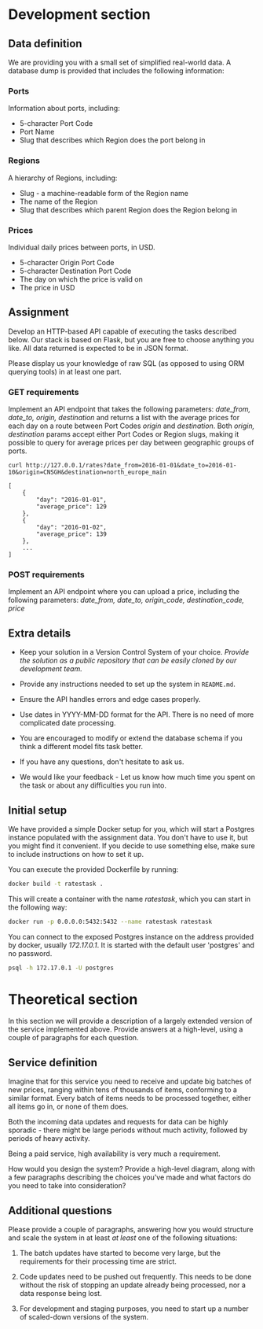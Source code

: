 # Development section 

## Data definition

We are providing you with a small set of simplified real-world data. A
database dump is provided that includes the following information:

### Ports

Information about ports, including:

* 5-character Port Code
* Port Name
* Slug that describes which Region does the port belong in

### Regions

A hierarchy of Regions, including:

* Slug - a machine-readable form of the Region name
* The name of the Region
* Slug that describes which parent Region does the Region belong in

### Prices

Individual daily prices between ports, in USD.

* 5-character Origin Port Code
* 5-character Destination Port Code
* The day on which the price is valid on
* The price in USD

## Assignment

Develop an HTTP-based API capable of executing the tasks described
below. Our stack is based on Flask, but you are free to choose
anything you like. All data returned is expected to be in JSON format.

Please display us your knowledge of raw SQL (as opposed to using ORM querying tools) in at least one part.


### GET requirements

Implement an API endpoint that takes the following parameters:
*date_from, date_to, origin, destination* and returns a list with the
average prices for each day on a route between Port Codes *origin* and
*destination*. Both *origin, destination* params accept either Port
Codes or Region slugs, making it possible to query for average prices
per day between geographic groups of ports.

    curl http://127.0.0.1/rates?date_from=2016-01-01&date_to=2016-01-10&origin=CNSGH&destination=north_europe_main

    [
        {
            "day": "2016-01-01",
            "average_price": 129
        },
        {
            "day": "2016-01-02",
            "average_price": 139
        },
        ...
    ]

### POST requirements

Implement an API endpoint where you can upload a price, including
the following parameters: *date_from, date_to, origin_code,
destination_code, price*

## Extra details

* Keep your solution in a Version Control System of your
  choice. *Provide the solution as a public repository that can be
  easily cloned by our development team.*

* Provide any instructions needed to set up the system in `README.md`.

* Ensure the API handles errors and edge cases properly.

* Use dates in YYYY-MM-DD format for the API. There is no need of more
  complicated date processing.

* You are encouraged to modify or extend the database schema if you think a different model fits task better.

* If you have any questions, don't hesitate to ask us.

* We would like your feedback - Let us know how much time you spent on
  the task or about any difficulties you run into.


## Initial setup

We have provided a simple Docker setup for you, which will start a
Postgres instance populated with the assignment data. You don't have
to use it, but you might find it convenient. If you decide to use
something else, make sure to include instructions on how to set it up.

You can execute the provided Dockerfile by running:

```bash
docker build -t ratestask .
```

This will create a container with the name *ratestask*, which you can
start in the following way:

```bash
docker run -p 0.0.0.0:5432:5432 --name ratestask ratestask
```

You can connect to the exposed Postgres instance on the address
provided by docker, usually *172.17.0.1*. It is started with the
default user 'postgres' and no password.

```bash
psql -h 172.17.0.1 -U postgres
```

# Theoretical section

In this section we will provide a description of a largely extended
version of the service implemented above. Provide answers at a
high-level, using a couple of paragraphs for each question.

## Service definition

Imagine that for this service you need to receive and update big
batches of new prices, ranging within tens of thousands of items,
conforming to a similar format. Every batch of items needs to be
processed together, either all items go in, or none of them does.

Both the incoming data updates and requests for data can be highly
sporadic - there might be large periods without much activity,
followed by periods of heavy activity.

Being a paid service, high availability is very much a requirement.

How would you design the system? Provide a high-level diagram, along
with a few paragraphs describing the choices you've made and what
factors do you need to take into consideration?

## Additional questions

Please provide a couple of paragraphs, answering how you would
structure and scale the system in at least *at least* one of the
following situations:

1. The batch updates have started to become very large, but the
   requirements for their processing time are strict. 
   
2. Code updates need to be pushed out frequently. This needs to be
   done without the risk of stopping an update already being
   processed, nor a data response being lost.

3. For development and staging purposes, you need to start up a number
   of scaled-down versions of the system.
